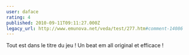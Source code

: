 ```yaml
---
user: daface
rating: 4
published: 2010-09-11T09:11:27.000Z
legacy_url: http://www.emunova.net/veda/test/277.htm#comment-14086
---
```

Tout est dans le titre du jeu !
Un beat em all original et efficace !